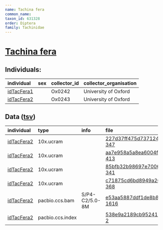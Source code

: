 ```yaml
---
name: Tachina fera
common_name: 
taxon_id: 631328
order: Diptera
family: Tachinidae
---
```


# [Tachina fera](https://www.ebi.ac.uk/ena/data/taxonomy/v1/taxon/tax-id/631328)

## Individuals:

| individual | sex | collector_id | collector_organisation |
| :--------- | :-: | :----------- | :--------------------- |
| [idTacFera1](idTacFera1.md) |  | Ox0242 | University of Oxford |
| [idTacFera2](idTacFera2.md) |  | Ox0243 | University of Oxford |

## Data ([tsv](Tachina_fera_data.tsv))

| individual | type | info | file |
| :--------- | :--- | :--- | :--- |
| [idTacFera2](idTacFera2.md) | 10x.ucram |  | [227d37ff475d73712485a459cd81b8e5-347](https://darwin.cog.sanger.ac.uk/insects/Tachina_fera/idTacFera2/genomic_data/10x/33317_8%235.cram) |
| [idTacFera2](idTacFera2.md) | 10x.ucram |  | [aa7e958a5a8ea6004fb016c7dbc8fb88-413](https://darwin.cog.sanger.ac.uk/insects/Tachina_fera/idTacFera2/genomic_data/10x/33317_8%236.cram) |
| [idTacFera2](idTacFera2.md) | 10x.ucram |  | [85bfb32b98697e70067b9adf279eb06b-341](https://darwin.cog.sanger.ac.uk/insects/Tachina_fera/idTacFera2/genomic_data/10x/33317_8%237.cram) |
| [idTacFera2](idTacFera2.md) | 10x.ucram |  | [c71875cd6bd8949a26a6a3a018f781a2-368](https://darwin.cog.sanger.ac.uk/insects/Tachina_fera/idTacFera2/genomic_data/10x/33317_8%238.cram) |
| [idTacFera2](idTacFera2.md) | pacbio.ccs.bam | S/P4-C2/5.0-8M | [e53aa5887ddf1de8b8a2de90bb193103-1616](https://darwin.cog.sanger.ac.uk/insects/Tachina_fera/idTacFera2/genomic_data/pacbio/m64097_200213_171615.ccs.bam) |
| [idTacFera2](idTacFera2.md) | pacbio.ccs.index |  | [538e9a2189cb95241e9fee8e8016cff5-2](https://darwin.cog.sanger.ac.uk/insects/Tachina_fera/idTacFera2/genomic_data/pacbio/m64097_200213_171615.ccs.bam.pbi) |
